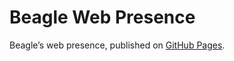 # Beagle Web Presence

Beagle’s web presence, published on [GitHub Pages](https://Beagle-PSE.github.io/Beagle/branches/beagle-configuration).